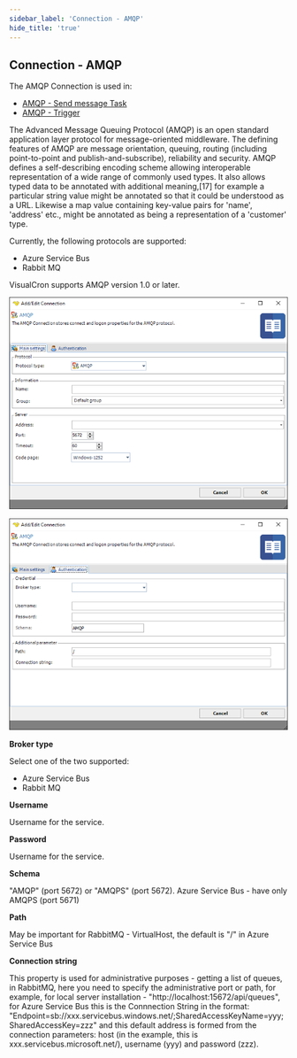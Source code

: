 ```yaml
---
sidebar_label: 'Connection - AMQP'
hide_title: 'true'
---
```


## Connection - AMQP

The AMQP Connection is used in:
 
* [AMQP - Send message Task](amqpsendmessagetask)
* [AMQP - Trigger](amqptrigger)
 
 
 
The Advanced Message Queuing Protocol (AMQP) is an open standard application layer protocol for message-oriented middleware. The defining features of AMQP are message orientation, queuing, routing (including point-to-point and publish-and-subscribe), reliability and security. AMQP defines a self-describing encoding scheme allowing interoperable representation of a wide range of commonly used types. It also allows typed data to be annotated with additional meaning,[17] for example a particular string value might be annotated so that it could be understood as a URL. Likewise a map value containing key-value pairs for 'name', 'address' etc., might be annotated as being a representation of a 'customer' type.
 
 
Currently, the following protocols are supported:
 
* Azure Service Bus
* Rabbit MQ
 
 
VisualCron supports AMQP version 1.0 or later.

![](../../../static/img/amqpconnection-main.png)

![](../../../static/img/hmfile_hash_f160130b.png)

**Broker type**

Select one of the two supported:

* Azure Service Bus
* Rabbit MQ
 
**Username**

Username for the service.
 
**Password**

Username for the service.
 
**Schema**

"AMQP" (port 5672) or "AMQPS" (port 5672). Azure Service Bus - have only AMQPS (port 5671)
 
**Path**

May be important for RabbitMQ - VirtualHost, the default is "/" in Azure Service Bus
 
**Connection string**

This property is used for administrative purposes - getting a list of queues, in RabbitMQ, here you need to specify the administrative port or path, for example, for local server installation - "http://localhost:15672/api/queues", for Azure Service Bus this is the Connnection String in the format: "Endpoint=sb://xxx.servicebus.windows.net/;SharedAccessKeyName=yyy;SharedAccessKey=zzz" and this default address is formed from the connection parameters: host (in the example, this is xxx.servicebus.microsoft.net/), username (yyy) and password (zzz).